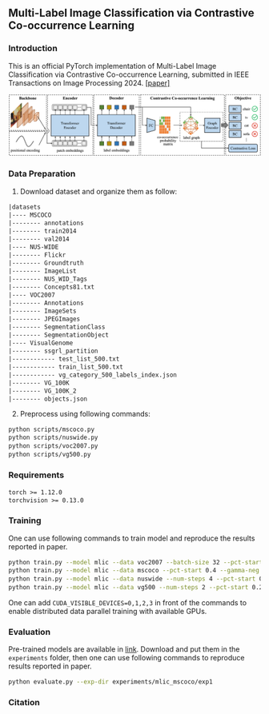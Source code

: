 ## Multi-Label Image Classification via Contrastive Co-occurrence Learning

### Introduction
This is an official PyTorch implementation of Multi-Label Image Classification via Contrastive Co-occurrence Learning, submitted in IEEE Transactions on Image Processing 2024. [[paper]]()

![alt tsformer](src/framework.png)


### Data Preparation
1. Download dataset and organize them as follow:
```
|datasets
|---- MSCOCO
|-------- annotations
|-------- train2014
|-------- val2014
|---- NUS-WIDE
|-------- Flickr
|-------- Groundtruth
|-------- ImageList
|-------- NUS_WID_Tags
|-------- Concepts81.txt
|---- VOC2007
|-------- Annotations
|-------- ImageSets
|-------- JPEGImages
|-------- SegmentationClass
|-------- SegmentationObject
|---- VisualGenome
|-------- ssgrl_partition
|------------ test_list_500.txt
|------------ train_list_500.txt
|------------ vg_category_500_labels_index.json
|-------- VG_100K
|-------- VG_100K_2
|-------- objects.json
```

2. Preprocess using following commands:
```bash
python scripts/mscoco.py
python scripts/nuswide.py
python scripts/voc2007.py
python scripts/vg500.py
```

### Requirements
```
torch >= 1.12.0
torchvision >= 0.13.0
```

### Training
One can use following commands to train model and reproduce the results reported in paper.
```bash
python train.py --model mlic --data voc2007 --batch-size 32 --pct-start 0.4 --ema-decay 0.9994 --gamma-neg 0.0 --num-steps 2 --amp
python train.py --model mlic --data mscoco --pct-start 0.4 --gamma-neg 1.0 --num-steps 1 --amp
python train.py --model mlic --data nuswide --num-steps 4 --pct-start 0.4 --gamma-neg 1.0 --amp
python train.py --model mlic --data vg500 --num-steps 2 --pct-start 0.2 --img-size 512 --amp
```
One can add `CUDA_VISIBLE_DEVICES=0,1,2,3` in front of the commands to enable distributed data parallel training with available GPUs.
### Evaluation

Pre-trained models are available in [link](https://pan.seu.edu.cn:443/link/524D2C7E5F89C0B2017AF5A746BD84BC). Download and put them in the `experiments` folder, then one can use following commands to reproduce results reported in paper.
```bash
python evaluate.py --exp-dir experiments/mlic_mscoco/exp1
```

### Citation
```
```
